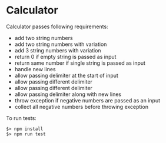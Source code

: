 # Calculator

Calculator passes following requirements:

- add two string numbers
- add two string numbers with variation
- add 3 string numbers with variation
- return 0 if empty string is passed as input
- return same number if single string is passed as input
- handle new lines 
- allow passing delimiter at the start of input 
- allow passing different delimiter
- allow passing different delimiter
- allow passing delimiter along with new lines
- throw exception if negative numbers are passed as an input
- collect all negative numbers before throwing exception

To run tests:

```shell
$> npm install
$> npm run test
```
